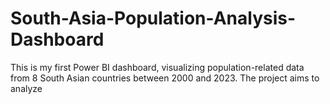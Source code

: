 # South-Asia-Population-Analysis-Dashboard
This is my first Power BI dashboard, visualizing population-related data from 8 South Asian countries between 2000 and 2023. The project aims to analyze
